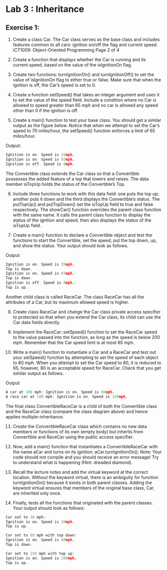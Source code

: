 # Lab 3 : Inheritance

## Exercise 1:
1. Create a class Car. The Car class serves as the base class and includes features common to all cars: ignition on/off the flag and current speed.
ICT1009: Object-Oriented Programming Page 2 of 4

2. Create a function that displays whether the Car is running and its
current speed, based on the value of the isIgnitionOn flag.

3. Create two functions: turnIgnitionOn() and turnIgnitionOff() to set
the value of isIgnitionOn flag to either true or false. Make sure
that when the ignition is off, the Car’s speed is set to 0.

4. Create a function setSpeed() that takes an integer argument and uses
it to set the value of the speed field. Include a condition where no
Car is allowed to speed greater than 65 mph and no car is allowed
any speed other than 0 if the ignition is off.

5. Create a main() function to test your base class. You should get a
similar output as the figure below. Notice that when we attempt to
set the Car’s speed to 70 miles/hour, the setSpeed() function
enforces a limit of 65 miles/hour.

Output:
```C++
Ignition is on. Speed is 35mph.
Ignition is on. Speed is 65mph.
Ignition is off. Speed is 0mph.
```

The Convertible class extends the Car class so that a Convertible
possesses the added feature of a top that lowers and raises. The data
member isTopUp holds the status of the Convertible’s Top.

6. Include three functions to work with this data field: one puts the
top up; another puts it down and the third displays the Convertible’s
status. The putTopUp() and putTopDown() set the isTopUp field to
true and false respectively. The showCar() function overrides the
parent class function with the same name. It calls the parent class
function to display the status of the ignition and speed, then also
displays the status of the isTopUp field.

7. Create a main() function to declare a Convertible object and test
the functions to start the Convertible, set the speed, put the top
down, up, and show the status. Your output should look as follows.

Output
```C++
Ignition is on. Speed is 35mph.
Top is down.
Ignition is on. Speed is 65mph.
Top is down.
Ignition is off. Speed is 0mph.
Top is up.

```

Another child class is called RaceCar. The class RaceCar has all the
attributes of a Car, but its maximum allowed speed is higher.

8. Create class RaceCar and change the Car class private access
specifier to protected so that when you extend the Car class, its
child can use the Car data fields directly.

9. Implement the RaceCar::setSpeed() function to set the RaceCar speed
to the value passed into the function, as long as the speed is below
200 mph. Remember that the Car speed limit is at most 65 mph.

10. Write a main() function to instantiate a Car and a RaceCar and test
out your setSpeed() function by attempting to set the speed of each
object to 80 mph. When you attempt to set the Car speed to 80, it is
reduced to 65, however, 80 is an acceptable speed for RaceCar. Check
that you get similar output as follows.

Output
```C++
A car at 100 mph: Ignition is on. Speed is 65mph.
A race car at 100 mph: Ignition is on. Speed is 100mph.
```

The final class ConvertibleRaceCar is a child of both the Convertible
class and the RaceCar class (compare the class diagram above) and hence
applies multiple-inheritance.

11. Create the ConvertibleRaceCar class which contains no new data
members or functions of its own (empty body) but inherits from
Convertible and RaceCar using the public access specifier.

12. Now, add a main() function that instantiates a ConvertibleRaceCar
with the name aCar and turns on its ignition: aCar.turnIgnitionOn();
Note: Your code should not compile and you should receive an error
message! Try to understand what is happening (Hint: dreaded diamond).

13. Recall the lecture notes and add the virtual keyword at the correct
location. Without the keyword virtual, there is an ambiguity for
function turnIgnitionOn() because it exists in both parent classes.
Adding the keyword virtual ensures that members of the original base
class, Car, are inherited only once.

14. Finally, tests all the functions that originated with the parent
classes.
Your output should look as follows:

```C++
Car set to 30 mph:
Ignition is on. Speed is 30mph.
Top is up.

Car set to 80 mph with top down:
Ignition is on. Speed is 80mph.
Top is down.

Car set to 250 mph with top up:
Ignition is on. Speed is 200mph.
Top is up.
```